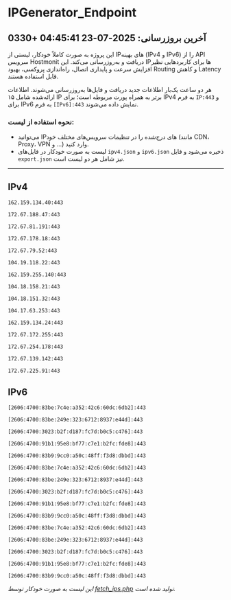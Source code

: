# IPGenerator_Endpoint

## آخرین بروزرسانی: 2025-07-23 04:45:41 +0330

این پروژه به صورت کاملاً خودکار، لیستی از IPهای بهینه (IPv4 و IPv6) را از API سرویس Hostmonit دریافت و به‌روزرسانی می‌کند. این IPها برای کاربردهایی نظیر افزایش سرعت و پایداری اتصال، راه‌اندازی پروکسی، بهبود Routing و کاهش Latency قابل استفاده هستند.

هر دو ساعت یک‌بار اطلاعات جدید دریافت و فایل‌ها به‌روزرسانی می‌شوند. اطلاعات ارائه‌شده شامل ۱۵ IP برتر به همراه پورت مربوطه است؛ برای IPv4 به فرم `IP:443` و برای IPv6 به فرم `[IPv6]:443` نمایش داده می‌شوند.

### نحوه استفاده از لیست:
- می‌توانید IPهای درج‌شده را در تنظیمات سرویس‌های مختلف خود (مانند CDN، Proxy، VPN و ...) وارد کنید.
- لیست به صورت خودکار در فایل‌های `ipv4.json` و `ipv6.json` ذخیره می‌شود و فایل `export.json` نیز شامل هر دو لیست است.

---

## IPv4
```
162.159.134.40:443
```
```
172.67.188.47:443
```
```
172.67.81.191:443
```
```
172.67.178.18:443
```
```
172.67.79.52:443
```
```
104.19.118.22:443
```
```
162.159.255.140:443
```
```
104.18.158.21:443
```
```
104.18.151.32:443
```
```
104.17.63.253:443
```
```
162.159.134.24:443
```
```
172.67.172.255:443
```
```
172.67.254.178:443
```
```
172.67.139.142:443
```
```
172.67.225.91:443
```

## IPv6
```
[2606:4700:83be:7c4e:a352:42c6:60dc:6db2]:443
```
```
[2606:4700:83be:249e:323:6712:8937:e44d]:443
```
```
[2606:4700:3023:b2f:d187:fc7d:b0c5:c476]:443
```
```
[2606:4700:91b1:95e8:bf77:c7e1:b2fc:fde8]:443
```
```
[2606:4700:83b9:9cc0:a50c:48ff:f3d8:dbbd]:443
```
```
[2606:4700:83be:7c4e:a352:42c6:60dc:6db2]:443
```
```
[2606:4700:83be:249e:323:6712:8937:e44d]:443
```
```
[2606:4700:3023:b2f:d187:fc7d:b0c5:c476]:443
```
```
[2606:4700:91b1:95e8:bf77:c7e1:b2fc:fde8]:443
```
```
[2606:4700:83b9:9cc0:a50c:48ff:f3d8:dbbd]:443
```
```
[2606:4700:83be:7c4e:a352:42c6:60dc:6db2]:443
```
```
[2606:4700:83be:249e:323:6712:8937:e44d]:443
```
```
[2606:4700:3023:b2f:d187:fc7d:b0c5:c476]:443
```
```
[2606:4700:91b1:95e8:bf77:c7e1:b2fc:fde8]:443
```
```
[2606:4700:83b9:9cc0:a50c:48ff:f3d8:dbbd]:443
```

*این لیست به صورت خودکار توسط [fetch_ips.php](scripts/fetch_ips.php) تولید شده است.*
